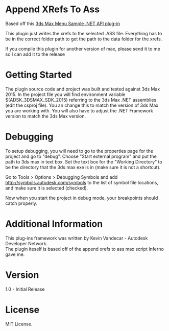 Append XRefs To Ass
=======================
Based off this [3ds Max Menu Sample .NET API plug-in](https://github.com/ADN-DevTech/3dsMax-Menu-Sample)

This plugin just writes the xrefs to the selected .ASS file. Everything has to be in the correct folder path to get the path to the data folder for the xrefs.

If you compile this plugin for another version of max, please send it to me so I can add it to the release

Getting Started
============
The plugin source code and project was built and tested against 3ds Max 2015. In the project file you will find 
environment variable $(ADSK_3DSMAX_SDK_2015) referring to the 3ds Max .NET assemblies (edit the csproj file). You an change this to match 
the version of 3ds Max you are working with. You will also have to adjust the .NET Framework version to match the 3ds Max version.

Debugging
============
To setup debugging, you will need to go to the properties page for the project and go to "debug". Choose "Start external program" and put the path to 3ds max in text box. Set the text box for the "Working Directory" to be the directory that the 3ds max exe is in (make sure it is not a shortcut).

Go to Tools > Options > Debugging Symbols and add http://symbols.autodesk.com/symbols to the list of symbol file locations, and make sure it is selected (checked).

Now when you start the project in debug mode, your breakpoints should catch properly.  

Additional Information
=================
This plug-ins framework was written by Kevin Vandecar - Autodesk Developer Network.  
The plugin iteself is based off of the append xrefs to ass max script Inferno gave me.  

Version
=======
1.0 - Initial Release

License
=======
MIT License.
